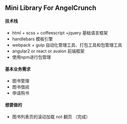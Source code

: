 ## Mini Library For AngelCrunch

#### 技术栈
+ html + scss + coffeescript +jquery 基础语言框架
+ handlebars 模板引擎
+ webpack + gulp 自动化管理工具、打包工具和包管理工具
+ angular2 or react or avalon 前端框架
+ 使用npm进行包管理

#### 基本业务需求
+ 图书管理
+ 图书借阅
+ 申请购书

#### 想要做的
+ 图书列表页的滚动加载 not 翻页 （完成）